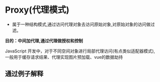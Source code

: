# Proxy(代理模式)
- 属于一种结构模式,通过访问代理对象去访问原始对象,对原始对象的访问做过滤。

**目的：中间加代理,通过代理做授权和控制**

JavaScript 开发中，对于不同空间对象进行局部代理访问(有点类似适配器模式),一般用于缓存请求结果、代理实现图片预加载、vue的数据劫持

## 通过例子解释
